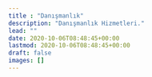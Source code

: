 ```yaml
---
title : "Danışmanlık"
description: "Danışmanlık Hizmetleri."
lead: ""
date: 2020-10-06T08:48:45+00:00
lastmod: 2020-10-06T08:48:45+00:00
draft: false
images: []
---
```

